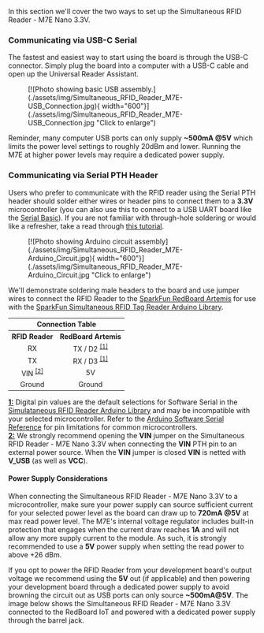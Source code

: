 In this section we'll cover the two ways to set up the Simultaneous RFID Reader - M7E Nano 3.3V. 

### Communicating via USB-C Serial

The fastest and easiest way to start using the board is through the USB-C connector. Simply plug the board into a computer with a USB-C cable and open up the Universal Reader Assistant.

<figure markdown>
[![Photo showing basic USB assembly.](./assets/img/Simultaneous_RFID_Reader_M7E-USB_Connection.jpg){ width="600"}](./assets/img/Simultaneous_RFID_Reader_M7E-USB_Connection.jpg "Click to enlarge")
</figure>

Reminder, many computer USB ports can only supply <b>~500mA @5V</b> which limits the power level settings to roughly 20dBm and lower. Running the M7E at higher power levels may require a dedicated power supply.

### Communicating via Serial PTH Header

Users who prefer to communicate with the RFID reader using the Serial PTH header should solder either wires or header pins to connect them to a <b>3.3V</b> microcontroller (you can also use this to connect to a USB UART board like the [Serial Basic](https://www.sparkfun.com/products/15096)). If you are not familiar with through-hole soldering or would like a refresher, take a read through [this tutorial](https://learn.sparkfun.com/tutorials/how-to-solder-through-hole-soldering).

<figure markdown>
[![Photo showing Arduino circuit assembly](./assets/img/Simultaneous_RFID_Reader_M7E-Arduino_Circuit.jpg){ width="600"}](./assets/img/Simultaneous_RFID_Reader_M7E-Arduino_Circuit.jpg "Click to enlarge")
</figure>

We'll demonstrate soldering male headers to the board and use jumper wires to connect the RFID Reader to the [SparkFun RedBoard Artemis](https://www.sparkfun.com/products/19177) for use with the [SparkFun Simultaneous RFID Tag Reader Arduino Library](https://github.com/sparkfun/SparkFun_Simultaneous_RFID_Tag_Reader_Library).


<table class="table table-striped table-hover table-bordered">
    <tr>
        <th class="text-center" colspan="2">Connection Table</th>
    </tr>
    <tr>
        <th class="text-center">RFID Reader</th>
        <th class="text-center">RedBoard Artemis</th>
    </tr>
    <tr align="center">
        <td>RX</td>
        <td>TX / D2 <sup><a href="#M7ENano_Note1">[1]</a></sup></td>
    </tr>
    <tr align="center">
        <td>TX</td>
        <td>RX / D3 <sup><a href="#M7ENano_Note1">[1]</a></sup></td>
    </tr>
    <tr align="center">
        <td>VIN <sup><a href="M7ENano_Note2">[2]</a></sup></td>
        <td>5V</td>
    </tr>
    <tr align="center">
        <td>Ground</td>
        <td>Ground</td>
    </tr>
</table>

<div class="alert alert-info">
    <a name="M7ENano_Note1"></a><a href="https://learn.sparkfun.com/tutorials/simultaneous-rfid-reader---M7E-nano-33v-hookup-guide#M7ENano_Note1"><b>1:</b></a> Digital pin values are the default selections for Software Serial in the <a href="https://github.com/sparkfun/SparkFun_Simultaneous_RFID_Tag_Reader_Library">Simulataneous RFID Reader Arduino Library</a> and may be incompatible with your selected microcontroller. Refer to the <a href="https://docs.arduino.cc/learn/built-in-libraries/software-serial#limitations-of-this-library">Arduino Software Serial Reference</a> for pin limitations for common microcontrollers.
</div>

<div class="alert alert-danger">
    <a name="M7ENano_Note2"></a><a href="https://learn.sparkfun.com/tutorials/simultaneous-rfid-reader---M7E-nano-33v-hookup-guide#M7ENano_Note2"><b>2:</b></a> We strongly recommend opening the <b>VIN</b> jumper on the Simultaneous RFID Reader - M7E Nano 3.3V when connecting the <b>VIN</b> PTH pin to an external power source. When the <b>VIN</b> jumper is closed <b>VIN</b> is netted with <b>V_USB</b> (as well as <b>VCC</b>).
</div>

#### Power Supply Considerations

When connecting the Simultaneous RFID Reader - M7E Nano 3.3V to a microcontroller, make sure your power supply can source sufficient current for your selected power level as the board can draw up to <b>720mA @5V</b> at max read power level. The M7E's internal voltage regulator includes built-in protection that engages when the current draw reaches <b>1A</b> and will not allow any more supply current to the module. As such, it is strongly recommended to use a <b>5V</b> power supply when setting the read power to above +26 dBm.

If you opt to power the RFID Reader from your development board's output voltage we recommend using the <b>5V</b> out (if applicable) and then powering your development board through a dedicated power supply to avoid browning the circuit out as USB ports can only source <b>~500mA@5V</b>. The image below shows the Simultaneous RFID Reader - M7E Nano 3.3V connected to the RedBoard IoT and powered with a dedicated power supply through the barrel jack.
